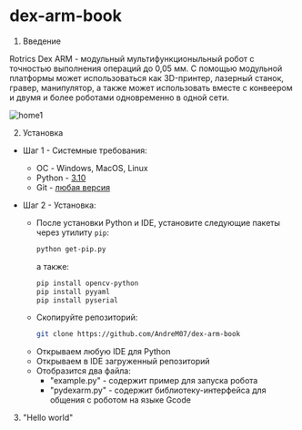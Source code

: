 # dex-arm-book

1. Введение
  
  Rotrics Dex ARM - модульный мультифункционыльный робот с точностью выполнения операций до 0,05 мм. С помощью модульной платформы может использоваться как 3D-принтер, лазерный станок, гравер, манипулятор, а также может использовать вместе с конвеером и двумя и более роботами одновременно в одной сети. 

![home1](https://github.com/AndreM07/dex-arm-book/blob/main/pic/home1.jpg)

2. Установка
  
  + Шаг 1 - Системные требования:
    + ОС - Windows, MacOS, Linux
    + Python - [3.10](https://www.python.org/downloads/)
    + Git - [любая версия](https://git-scm.com/downloads)
  
  + Шаг 2 - Установка:
    + После установки Python и IDE, установите следующие пакеты через утилиту `pip`:
      ```bash
      python get-pip.py
      ```
      а также:
      ```bash
      pip install opencv-python
      pip install pyyaml
      pip install pyserial
      ```
    + Скопируйте репозиторий: 
      ```bash
      git clone https://github.com/AndreM07/dex-arm-book
      ```
    + Открываем любую IDE для Python
    + Открываем в IDE загруженный репозиторий
    + Отобразится два файла:
      + "example.py" - содержит пример для запуска робота
      + "pydexarm.py" - содержит библиотеку-интерфейса для общения с роботом на языке Gcode

3. "Hello world"



